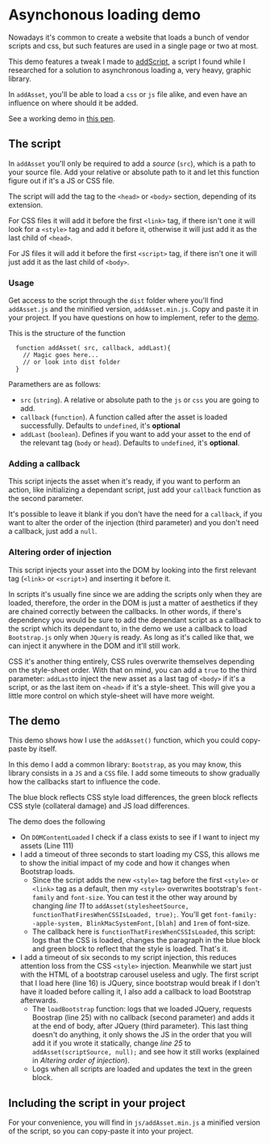 # Asynchonous loading demo

Nowadays it's common to create a website that loads a bunch of vendor scripts and css, but such features are used in a single page or two at most.

This demo features a tweak I made to [addScript](https://stackoverflow.com/questions/7718935/load-scripts-asynchronously#answer-7719185), a script I found while I researched for a solution to asynchronous loading a, very heavy, graphic library.

In `addAsset`, you'll be able to load a `css` or `js` file alike, and even have an influence on where should it be added.

See a working demo in [this pen](https://codepen.io/vagui/pen/jKyOeP).

## The script

In `addAsset` you'll only be required to add a _source_ (`src`), which is a path to your source file. Add your relative or absolute path to it and let this function figure out if it's a JS or CSS file.

The script will add the tag to the `<head>` or `<body>` section, depending of its extension.

For CSS files it will add it before the first `<link>` tag, if there isn't one it will look for a `<style>` tag and add it before it, otherwise it will just add it as the last child of `<head>`.

For JS files it will add it before the first `<script>` tag, if there isn't one it will just add it as the last child of `<body>`.


### Usage

Get access to the script through the `dist` folder where you'll find
`addAsset.js` and the minified version, `addAsset.min.js`. Copy and paste it in your project. If you have questions on how to implement, refer to the [demo](https://codepen.io/vagui/pen/jKyOeP).

This is the structure of the function
```
  function addAsset( src, callback, addLast){
    // Magic goes here...
    // or look into dist folder
  }
```

Paramethers are as follows:

* `src` (`string`). A relative or absolute path to the `js` or `css` you are going to add.
* `callback` (`function`). A function called after the asset is loaded successfully. Defaults to `undefined`, it's **optional**
* `addLast` (`boolean`). Defines if you want to add your asset to the end of the relevant tag (`body` or `head`). Defaults to `undefined`, it's **optional**. 

### Adding a callback

This script injects the asset when it's ready, if you want to perform an action, like initializing a dependant script, just add your `callback` function as the second parameter.

It's possible to leave it blank if you don't have the need for a `callback`, if you want to alter the order of the injection (third parameter) and you don't need  a callback, just add a `null`.

### Altering order of injection

This script injects your asset into the DOM by looking into the first relevant tag (`<link>` or `<script>`) and inserting it before it.

In scripts it's usually fine since we are adding the scripts only when they are loaded, therefore, the order in the DOM is just a matter of aesthetics if they are chained correctly between the callbacks. In other words, if there's dependency you would be sure to add the dependant script as a callback to the script which its dependant to, in the demo we use a callback to load `Bootstrap.js` only when `JQuery` is ready. As long as it's called like that, we can inject it anywhere in the DOM and it'll still work.

CSS it's another thing entirely, CSS rules overwrite themselves depending on the style-sheet order. With that on mind, you can add a `true` to the third parameter: `addLast`to inject the new asset as a last tag of `<body>` if it's a script, or as the last item on `<head>` if it's a style-sheet. This will give you a little more control on which style-sheet will have more weight.


## The demo

This demo shows how I use the `addAsset()` function, which you could copy-paste by itself.

In this demo I add a common library: `Bootstrap`, as you may know, this library consists in a `JS` and a `CSS` file. I add some timeouts to show gradually how the callbacks start to influence the code.

The blue block reflects CSS style load differences, the green block reflects CSS style (collateral damage) and JS load differences.

The demo does the following

* On `DOMContentLoaded` I check if a class exists to see if I want to inject my assets (Line 111)
* I add a timeout of three seconds to start loading my CSS, this allows me to show the initial impact of my code and how it changes when Bootstrap loads.
  * Since the script adds the new `<style>` tag before the first `<style>` or `<link>` tag as a default, then my `<style>` overwrites bootstrap's `font-family` and `font-size`. You can test it the other way around by changing *line 11* to `addAsset(stylesheetSource, functionThatFiresWhenCSSIsLoaded, true);`. You'll get `font-family: -apple-system, BlinkMacSystemFont,[blah]` and `1rem` of font-size.
  * The callback here is `functionThatFiresWhenCSSIsLoaded`, this script: logs that the CSS is loaded, changes the paragraph in the blue block and green block to reflect that the style is loaded. That's it.
* I add a timeout of six seconds to my script injection, this reduces attention loss from the CSS `<style>` injection. Meanwhile we start just with the HTML of a bootstrap carousel useless and ugly. The first script that I load here (line 16) is JQuery, since bootstrap would break if I don't have it loaded before calling it, I also add a callback to load Bootstrap afterwards.
  * The `loadBootstrap` function: logs that we loaded JQuery, requests Boostrap (line 25) with no callback (second parameter) and adds it at the end of body, after JQuery (third parameter). This last thing doesn't do anything, it only shows the JS in the order that you will add it if you wrote it statically, change *line 25* to `addAsset(scriptSource, null);` and see how it still works (explained in *Altering order of injection*).
  * Logs when all scripts are loaded and updates the text in the green block.

## Including the script in your project
For your convenience, you will find in `js/addAsset.min.js` a minified version of the script, so you can copy-paste it into your project.